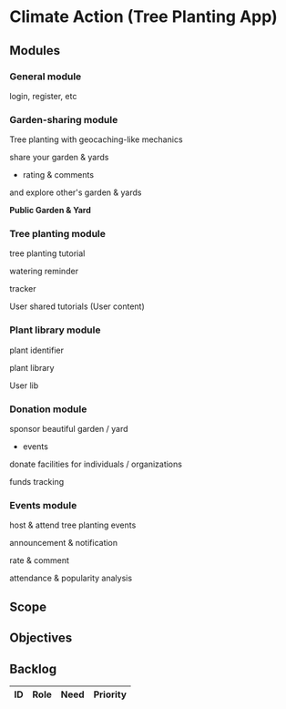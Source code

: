 # Climate Action (Tree Planting App)

## Modules

### General module 

login, register, etc

### Garden-sharing module

Tree planting with geocaching-like mechanics

share your garden & yards

- rating & comments

and explore other's garden & yards 

**Public Garden & Yard**

### Tree planting module

tree planting tutorial

watering reminder

tracker

User shared tutorials (User content) 

### Plant library module

plant identifier

plant library

User lib

### Donation module

sponsor beautiful garden / yard

- events

donate facilities for individuals / organizations

funds tracking 

### Events module

host & attend tree planting events

announcement  & notification 

rate & comment

attendance & popularity analysis 

## Scope

## Objectives

## Backlog

| ID   | Role            | Need                                                         | Priority |
| ---- | --------------- | ------------------------------------------------------------ | -------- |
